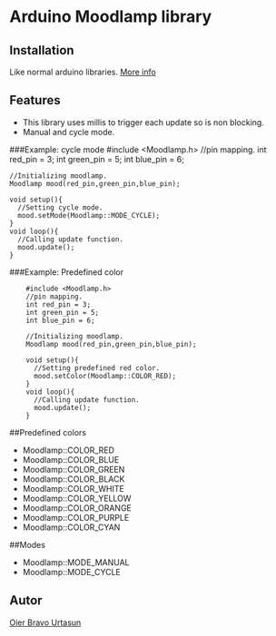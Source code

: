 Arduino Moodlamp library
========================
Installation
------------

Like normal arduino libraries.
[More info](http://www.arduino.cc/en/Hacking/Libraries)

Features
--------
- This library uses millis to trigger each update so is non blocking.
- Manual and cycle mode.

###Example: cycle mode
	#include <Moodlamp.h>
	//pin mapping.
	int red_pin = 3;
	int green_pin = 5;
	int blue_pin = 6;

	//Initializing moodlamp.
	Moodlamp mood(red_pin,green_pin,blue_pin);

	void setup(){
	  //Setting cycle mode.
	  mood.setMode(Moodlamp::MODE_CYCLE);
	}
	void loop(){
	  //Calling update function.
	  mood.update(); 
	}
###Example: Predefined color

		#include <Moodlamp.h>
		//pin mapping.
		int red_pin = 3;
		int green_pin = 5;
		int blue_pin = 6;

		//Initializing moodlamp.
		Moodlamp mood(red_pin,green_pin,blue_pin);

		void setup(){
		  //Setting predefined red color.
		  mood.setColor(Moodlamp::COLOR_RED);
		}
		void loop(){
		  //Calling update function.
		  mood.update(); 
		}
##Predefined colors
- Moodlamp::COLOR_RED
- Moodlamp::COLOR_BLUE
- Moodlamp::COLOR_GREEN
- Moodlamp::COLOR_BLACK
- Moodlamp::COLOR_WHITE
- Moodlamp::COLOR_YELLOW
- Moodlamp::COLOR_ORANGE
- Moodlamp::COLOR_PURPLE
- Moodlamp::COLOR_CYAN

##Modes
- Moodlamp::MODE_MANUAL
- Moodlamp::MODE_CYCLE



Autor
-----
[Oier Bravo Urtasun](https://github.com/oierbravo)
